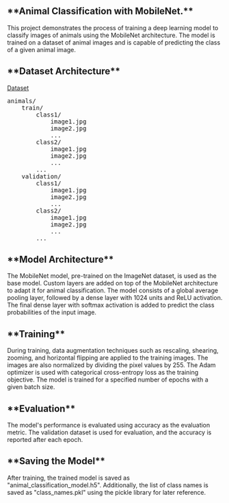<h2>**Animal Classification with MobileNet.**</h2>

This project demonstrates the process of training a deep learning model to classify images of animals using the MobileNet architecture. The model is trained on a dataset of animal images and is capable of predicting the class of a given animal image.


<h2>**Dataset Architecture**</h2>

<a href="https://drive.google.com/drive/folders/19lpZFTFnbXVSlfwyUG4le3jhZc_4wKd-?usp=drive_link">Dataset</a>

<pre>
animals/
    train/
        class1/
            image1.jpg
            image2.jpg
            ...
        class2/
            image1.jpg
            image2.jpg
            ...
        ...
    validation/
        class1/
            image1.jpg
            image2.jpg
            ...
        class2/
            image1.jpg
            image2.jpg
            ...
        ...
</pre> 

<h2>**Model Architecture**</h2>

The MobileNet model, pre-trained on the ImageNet dataset, is used as the base model. Custom layers are added on top of the MobileNet architecture to adapt it for animal classification. The model consists of a global average pooling layer, followed by a dense layer with 1024 units and ReLU activation. The final dense layer with softmax activation is added to predict the class probabilities of the input image.

<h2>**Training**</h2>

During training, data augmentation techniques such as rescaling, shearing, zooming, and horizontal flipping are applied to the training images. The images are also normalized by dividing the pixel values by 255. The Adam optimizer is used with categorical cross-entropy loss as the training objective. The model is trained for a specified number of epochs with a given batch size.

<h2>**Evaluation**</h2>

The model's performance is evaluated using accuracy as the evaluation metric. The validation dataset is used for evaluation, and the accuracy is reported after each epoch.

<h2>**Saving the Model**</h2>

After training, the trained model is saved as "animal_classification_model.h5". Additionally, the list of class names is saved as "class_names.pkl" using the pickle library for later reference.
